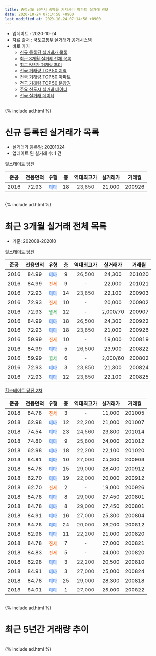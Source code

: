 ```yaml
---
title: 충청남도 당진시 송악읍 기지시리 아파트 실거래 정보
date: 2020-10-24 07:14:58 +0900
last_modified_at: 2020-10-24 07:14:58 +0900
---
```


* 업데이트 : 2020-10-24
* 자료 출처 : [국토교통부 실거래가 공개시스템](http://rt.molit.go.kr)
* 바로 가기
    * [신규 등록된 실거래가 목록](#신규-등록된-실거래가-목록)
    * [최근 3개월 실거래 전체 목록](#최근-3개월-실거래-전체-목록)
    * [최근 5년간 거래량 추이](#최근-5년간-거래량-추이)
    * [전국 거래량 TOP 50 지역](https://inasie.github.io/apt-trade-info/최근-3개월-전국에서-가장-거래가-많이-발생한-지역)
    * [전국 거래량 TOP 50 아파트](https://inasie.github.io/apt-trade-info/최근-3개월-전국에서-가장-거래가-많이-발생한-아파트)
    * [전국 거래량 TOP 50 분양권](https://inasie.github.io/apt-trade-info/최근-3개월-전국에서-가장-거래가-많이-발생한-분양권)
    * [주요 신도시 실거래 데이터](https://inasie.github.io/apt-trade-info/주요-신도시)
    * [전국 실거래 데이터](https://inasie.github.io/apt-trade-info/전국)
<br>
{% include ad.html %}
<br>

# 신규 등록된 실거래가 목록
* 실거래가 등록일: 20201024
* 업데이트 된 실거래 수: 1 건


[힐스테이트 당진](https://search.naver.com/search.naver?query=%EC%B6%A9%EC%B2%AD%EB%82%A8%EB%8F%84+%EB%8B%B9%EC%A7%84%EC%8B%9C+%EC%86%A1%EC%95%85%EC%9D%8D+%EA%B8%B0%EC%A7%80%EC%8B%9C%EB%A6%AC+%ED%9E%90%EC%8A%A4%ED%85%8C%EC%9D%B4%ED%8A%B8+%EB%8B%B9%EC%A7%84)

|준공|전용면적|유형|층|역대최고가|실거래가|거래월|
|:---:|:---:|:---:|:---:|:---:|:---:|:---:|
|2016|72.93|<span style="color:#4285f3">매매</span>|18|<span style="color:#444444">23,850</span>|21,000|200926|


<br>
{% include ad.html %}
<br>

# 최근 3개월 실거래 전체 목록
* 기준: 202008-202010


[힐스테이트 당진](https://search.naver.com/search.naver?query=%EC%B6%A9%EC%B2%AD%EB%82%A8%EB%8F%84+%EB%8B%B9%EC%A7%84%EC%8B%9C+%EC%86%A1%EC%95%85%EC%9D%8D+%EA%B8%B0%EC%A7%80%EC%8B%9C%EB%A6%AC+%ED%9E%90%EC%8A%A4%ED%85%8C%EC%9D%B4%ED%8A%B8+%EB%8B%B9%EC%A7%84)

|준공|전용면적|유형|층|역대최고가|실거래가|거래월|
|:---:|:---:|:---:|:---:|:---:|:---:|:---:|
|2016|84.99|<span style="color:#4285f3">매매</span>|9|<span style="color:#444444">26,500</span>|24,300|201020|
|2016|84.99|<span style="color:#ff5a00">전세</span>|9|<span style="color:#444444">-</span>|22,000|201021|
|2016|72.93|<span style="color:#4285f3">매매</span>|14|<span style="color:#444444">23,850</span>|22,100|200903|
|2016|72.93|<span style="color:#ff5a00">전세</span>|10|<span style="color:#444444">-</span>|20,000|200902|
|2016|72.93|<span style="color:#34a853">월세</span>|12|<span style="color:#444444">-</span>|2,000/70|200907|
|2016|84.99|<span style="color:#4285f3">매매</span>|18|<span style="color:#444444">26,500</span>|24,300|200922|
|2016|72.93|<span style="color:#4285f3">매매</span>|18|<span style="color:#444444">23,850</span>|21,000|200926|
|2016|59.99|<span style="color:#ff5a00">전세</span>|10|<span style="color:#444444">-</span>|19,000|200819|
|2016|84.99|<span style="color:#4285f3">매매</span>|5|<span style="color:#444444">26,500</span>|23,900|200822|
|2016|59.99|<span style="color:#34a853">월세</span>|6|<span style="color:#444444">-</span>|2,000/60|200802|
|2016|72.93|<span style="color:#4285f3">매매</span>|3|<span style="color:#444444">23,850</span>|21,300|200824|
|2016|72.93|<span style="color:#4285f3">매매</span>|12|<span style="color:#444444">23,850</span>|22,100|200825|

[힐스테이트 당진 2차](https://search.naver.com/search.naver?query=%EC%B6%A9%EC%B2%AD%EB%82%A8%EB%8F%84+%EB%8B%B9%EC%A7%84%EC%8B%9C+%EC%86%A1%EC%95%85%EC%9D%8D+%EA%B8%B0%EC%A7%80%EC%8B%9C%EB%A6%AC+%ED%9E%90%EC%8A%A4%ED%85%8C%EC%9D%B4%ED%8A%B8+%EB%8B%B9%EC%A7%84+2%EC%B0%A8)

|준공|전용면적|유형|층|역대최고가|실거래가|거래월|
|:---:|:---:|:---:|:---:|:---:|:---:|:---:|
|2018|84.78|<span style="color:#ff5a00">전세</span>|3|<span style="color:#444444">-</span>|11,000|201005|
|2018|62.98|<span style="color:#4285f3">매매</span>|12|<span style="color:#444444">22,200</span>|21,000|201007|
|2018|74.54|<span style="color:#4285f3">매매</span>|23|<span style="color:#444444">24,560</span>|23,800|201014|
|2018|74.80|<span style="color:#4285f3">매매</span>|9|<span style="color:#444444">25,800</span>|24,000|201012|
|2018|62.98|<span style="color:#4285f3">매매</span>|18|<span style="color:#444444">22,200</span>|22,100|201020|
|2018|84.91|<span style="color:#4285f3">매매</span>|16|<span style="color:#444444">27,000</span>|25,300|200908|
|2018|84.78|<span style="color:#4285f3">매매</span>|15|<span style="color:#444444">29,000</span>|28,400|200912|
|2018|62.70|<span style="color:#4285f3">매매</span>|19|<span style="color:#444444">22,000</span>|20,000|200912|
|2018|62.70|<span style="color:#ff5a00">전세</span>|2|<span style="color:#444444">-</span>|19,000|200926|
|2018|84.78|<span style="color:#4285f3">매매</span>|8|<span style="color:#444444">29,000</span>|27,450|200801|
|2018|84.78|<span style="color:#4285f3">매매</span>|8|<span style="color:#444444">29,000</span>|27,450|200801|
|2018|84.91|<span style="color:#4285f3">매매</span>|16|<span style="color:#444444">27,000</span>|25,300|200804|
|2018|84.78|<span style="color:#4285f3">매매</span>|24|<span style="color:#444444">29,000</span>|28,200|200812|
|2018|62.98|<span style="color:#4285f3">매매</span>|11|<span style="color:#444444">22,200</span>|21,000|200820|
|2018|84.78|<span style="color:#ff5a00">전세</span>|7|<span style="color:#444444">-</span>|27,000|200821|
|2018|84.83|<span style="color:#ff5a00">전세</span>|5|<span style="color:#444444">-</span>|24,000|200820|
|2018|62.98|<span style="color:#4285f3">매매</span>|3|<span style="color:#444444">22,200</span>|20,500|200810|
|2018|84.91|<span style="color:#4285f3">매매</span>|3|<span style="color:#444444">27,000</span>|25,000|200824|
|2018|84.78|<span style="color:#4285f3">매매</span>|25|<span style="color:#444444">29,000</span>|28,300|200818|
|2018|84.91|<span style="color:#4285f3">매매</span>|1|<span style="color:#444444">27,000</span>|25,000|200822|


<br>
{% include ad.html %}
<br>

# 최근 5년간 거래량 추이


<div style="width:100%;">
    <canvas id="deal_progress" height="200"></canvas>
</div>

<script>
new Chart(document.getElementById("deal_progress"), {
    type: 'line',
    data: {
        labels: ['201510','201511','201512','201601','201602','201603','201604','201605','201606','201607','201608','201609','201610','201611','201612','201701','201702','201703','201704','201705','201706','201707','201708','201709','201710','201711','201712','201801','201802','201803','201804','201805','201806','201807','201808','201809','201810','201811','201812','201901','201902','201903','201904','201905','201906','201907','201908','201909','201910','201911','201912','202001','202002','202003','202004','202005','202006','202007','202008','202009','202010'],
        datasets: [{
            label: '매매',
            pointRadius: 1,
            data: [1, 1, 4, 4, 2, 4, 1, 0, 0, 2, 1, 2, 3, 1, 2, 0, 2, 3, 3, 1, 0, 3, 1, 3, 2, 4, 1, 23, 26, 30, 28, 23, 12, 7, 14, 9, 5, 14, 7, 13, 3, 9, 7, 8, 7, 4, 7, 8, 11, 12, 12, 9, 18, 7, 14, 13, 11, 22, 12, 6, 5],
            borderColor: "rgba(255, 201, 14, 1)",
            backgroundColor: "rgba(255, 201, 14, 0.5)",
            fill: false,
            lineTension: 0
        },{
            label: '전월세',
            pointRadius: 1,
            data: [0, 0, 0, 1, 3, 1, 0, 1, 1, 0, 0, 0, 8, 9, 13, 14, 11, 5, 4, 6, 3, 2, 0, 1, 2, 6, 1, 15, 18, 38, 20, 27, 31, 14, 9, 4, 6, 10, 12, 12, 12, 10, 1, 5, 6, 6, 4, 2, 9, 6, 7, 17, 16, 32, 19, 14, 14, 10, 4, 3, 2],
            borderColor: "rgba(0, 141, 185, 1)",
            backgroundColor: "rgba(0, 141, 185, 0.5)",
            fill: false,
            lineTension: 0
        }
        ]
    },
    options: {
        responsive: true,
        title: {
            display: false
        },
        tooltips: {
            mode: 'index',
            intersect: false
        },
        hover: {
            mode: 'nearest',
            intersect: true
        },
        scales: {
            xAxes: [{
                display: true,
                scaleLabel: {
                    display: true,
                    labelString: '년/월'
                }
            }],
            yAxes: [{
                display: true,
                ticks: {
                    suggestedMin: 0,
                },
                scaleLabel: {
                    display: true,
                    labelString: '실거래 수'
                }
            }]
        }
    }
});

</script>


<br>
{% include ad.html %}
<br>

